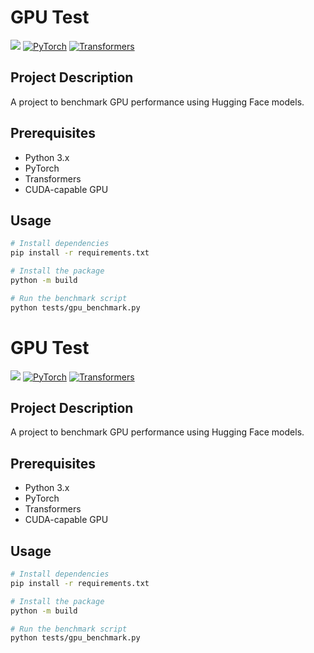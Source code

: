 # GPU Test

[![](https://img.shields.io/badge/Python-3.x-blue.svg)](https://www.python.org/)
[![PyTorch](https://img.shields.io/badge/PyTorch-1.x-orange.svg)](https://pytorch.org/)
[![Transformers](https://img.shields.io/badge/Transformers-4.x-purple.svg)](https://huggingface.co/docs/transformers/index)


## Project Description
A project to benchmark GPU performance using Hugging Face models.

## Prerequisites
- Python 3.x
- PyTorch
- Transformers
- CUDA-capable GPU

## Usage
```bash
# Install dependencies      
pip install -r requirements.txt

# Install the package
python -m build

# Run the benchmark script
python tests/gpu_benchmark.py
```

                                                                                                                     
# GPU Test

[![](https://img.shields.io/badge/Python-3.x-blue.svg)](https://www.python.org/)
[![PyTorch](https://img.shields.io/badge/PyTorch-1.x-orange.svg)](https://pytorch.org/)
[![Transformers](https://img.shields.io/badge/Transformers-4.x-purple.svg)](https://huggingface.co/docs/transformers/index)


## Project Description
A project to benchmark GPU performance using Hugging Face models.

## Prerequisites
- Python 3.x
- PyTorch
- Transformers
- CUDA-capable GPU

## Usage
```bash
# Install dependencies      
pip install -r requirements.txt

# Install the package
python -m build

# Run the benchmark script
python tests/gpu_benchmark.py
```